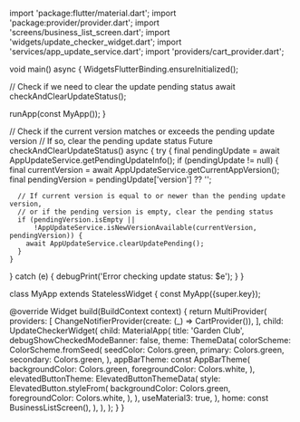 import 'package:flutter/material.dart';
import 'package:provider/provider.dart';
import 'screens/business_list_screen.dart';
import 'widgets/update_checker_widget.dart';
import 'services/app_update_service.dart';
import 'providers/cart_provider.dart';

void main() async {
  WidgetsFlutterBinding.ensureInitialized();
  
  // Check if we need to clear the update pending status
  await checkAndClearUpdateStatus();
  
  runApp(const MyApp());
}

// Check if the current version matches or exceeds the pending update version
// If so, clear the pending update status
Future<void> checkAndClearUpdateStatus() async {
  try {
    final pendingUpdate = await AppUpdateService.getPendingUpdateInfo();
    if (pendingUpdate != null) {
      final currentVersion = await AppUpdateService.getCurrentAppVersion();
      final pendingVersion = pendingUpdate['version'] ?? '';
      
      // If current version is equal to or newer than the pending update version,
      // or if the pending version is empty, clear the pending status
      if (pendingVersion.isEmpty || 
          !AppUpdateService.isNewVersionAvailable(currentVersion, pendingVersion)) {
        await AppUpdateService.clearUpdatePending();
      }
    }
  } catch (e) {
    debugPrint('Error checking update status: $e');
  }
}

class MyApp extends StatelessWidget {
  const MyApp({super.key});

  @override
  Widget build(BuildContext context) {
    return MultiProvider(
      providers: [
        ChangeNotifierProvider(create: (_) => CartProvider()),
      ],
      child: UpdateCheckerWidget(
        child: MaterialApp(
          title: 'Garden Club',
          debugShowCheckedModeBanner: false,
          theme: ThemeData(
            colorScheme: ColorScheme.fromSeed(
              seedColor: Colors.green,
              primary: Colors.green,
              secondary: Colors.green,
            ),
            appBarTheme: const AppBarTheme(
              backgroundColor: Colors.green,
              foregroundColor: Colors.white,
            ),
            elevatedButtonTheme: ElevatedButtonThemeData(
              style: ElevatedButton.styleFrom(
                backgroundColor: Colors.green,
                foregroundColor: Colors.white,
              ),
            ),
            useMaterial3: true,
          ),
          home: const BusinessListScreen(),
        ),
      ),
    );
  }
}
